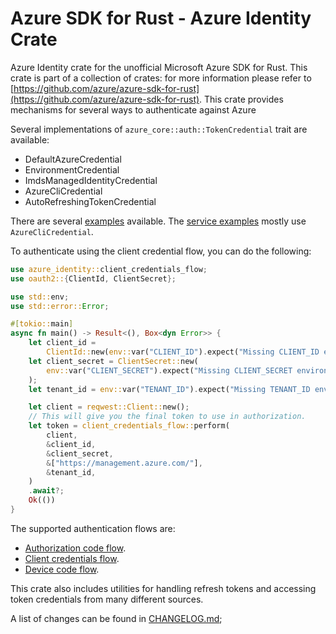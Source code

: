 # Azure SDK for Rust - Azure Identity Crate

 Azure Identity crate for the unofficial Microsoft Azure SDK for Rust. This crate is part of a collection of crates: for more information please refer to [https://github.com/azure/azure-sdk-for-rust](https://github.com/azure/azure-sdk-for-rust).
This crate provides mechanisms for several ways to authenticate against Azure

Several implementations of `azure_core::auth::TokenCredential` trait are available:

- DefaultAzureCredential
- EnvironmentCredential
- ImdsManagedIdentityCredential
- AzureCliCredential
- AutoRefreshingTokenCredential

There are several [examples](https://github.com/Azure/azure-sdk-for-rust/tree/main/sdk/identity/examples) available. The [service examples](https://github.com/Azure/azure-sdk-for-rust/tree/main/services#examples) mostly use `AzureCliCredential`.

To authenticate using the client credential flow, you can do the following:

```rust
use azure_identity::client_credentials_flow;
use oauth2::{ClientId, ClientSecret};

use std::env;
use std::error::Error;

#[tokio::main]
async fn main() -> Result<(), Box<dyn Error>> {
    let client_id =
        ClientId::new(env::var("CLIENT_ID").expect("Missing CLIENT_ID environment variable."));
    let client_secret = ClientSecret::new(
        env::var("CLIENT_SECRET").expect("Missing CLIENT_SECRET environment variable."),
    );
    let tenant_id = env::var("TENANT_ID").expect("Missing TENANT_ID environment variable.");

    let client = reqwest::Client::new();
    // This will give you the final token to use in authorization.
    let token = client_credentials_flow::perform(
        client,
        &client_id,
        &client_secret,
        &["https://management.azure.com/"],
        &tenant_id,
    )
    .await?;
    Ok(())
}
```

The supported authentication flows are:
* [Authorization code flow](https://docs.microsoft.com/azure/active-directory/develop/v2-oauth2-auth-code-flow).
* [Client credentials flow](https://docs.microsoft.com/azure/active-directory/develop/v2-oauth2-client-creds-grant-flow).
* [Device code flow](https://docs.microsoft.com/azure/active-directory/develop/v2-oauth2-device-code).

This crate also includes utilities for handling refresh tokens and accessing token credentials from many different sources.

A list of changes can be found in [CHANGELOG.md](https://github.com/Azure/azure-sdk-for-rust/blob/main/sdk/identity/CHANGELOG.md);
